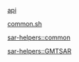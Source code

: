 [api](../doc/index.html)

[common.sh](../doc/common_sh/index.html)


<a href="../doc/common_sh/index.html" target="common">sar-helpers::common</a>

<a href="../doc/gmtsar_sh/index.html" target="GMTSAR">sar-helpers::GMTSAR</a>


